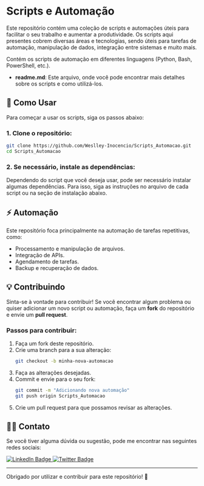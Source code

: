 # Scripts e Automação

Este repositório contém uma coleção de scripts e automações úteis para facilitar o seu trabalho e aumentar a produtividade. Os scripts aqui presentes cobrem diversas áreas e tecnologias, sendo úteis para tarefas de automação, manipulação de dados, integração entre sistemas e muito mais.


Contém os scripts de automação em diferentes linguagens (Python, Bash, PowerShell, etc.).
- **readme.md**: Este arquivo, onde você pode encontrar mais detalhes sobre os scripts e como utilizá-los.

## 🚀 Como Usar

Para começar a usar os scripts, siga os passos abaixo:

### 1. Clone o repositório:

```bash
git clone https://github.com/Weslley-Inocencio/Scripts_Automacao.git
cd Scripts_Automacao
```

### 2. Se necessário, instale as dependências:

Dependendo do script que você deseja usar, pode ser necessário instalar algumas dependências. Para isso, siga as instruções no arquivo de cada script ou na seção de instalação abaixo.

## ⚡ Automação

Este repositório foca principalmente na automação de tarefas repetitivas, como:

- Processamento e manipulação de arquivos.
- Integração de APIs.
- Agendamento de tarefas.
- Backup e recuperação de dados.

## 💡 Contribuindo

Sinta-se à vontade para contribuir! Se você encontrar algum problema ou quiser adicionar um novo script ou automação, faça um **fork** do repositório e envie um **pull request**.

### Passos para contribuir:

1. Faça um fork deste repositório.
2. Crie uma branch para a sua alteração:
    ```bash
    git checkout -b minha-nova-automacao
    ```
3. Faça as alterações desejadas.
4. Commit e envie para o seu fork:
    ```bash
    git commit -m "Adicionando nova automação"
    git push origin Scripts_Automacao
    ```
5. Crie um pull request para que possamos revisar as alterações.

## 👨‍💻 Contato

Se você tiver alguma dúvida ou sugestão, pode me encontrar nas seguintes redes sociais:

<div id="badges">
  <a href = "https://linkedin.com/in/weslley-inoc%C3%AAncio-cnse-csae-cpte-ceh-trained-830601128">
    <img src="https://img.shields.io/badge/LinkedIn-blue?style=for-the-badge&logo=linkedin&logoColor=white" alt="LinkedIn Badge"/>
  </a>

  <a href = "mailto:weslley.inocencio@proton.me">
    <img src="https://img.shields.io/badge/Twitter-blue?style=for-the-badge&logo=twitter&logoColor=white" alt="Twitter Badge"/>
  </a>
</div>

---

Obrigado por utilizar e contribuir para este repositório! 🙌

